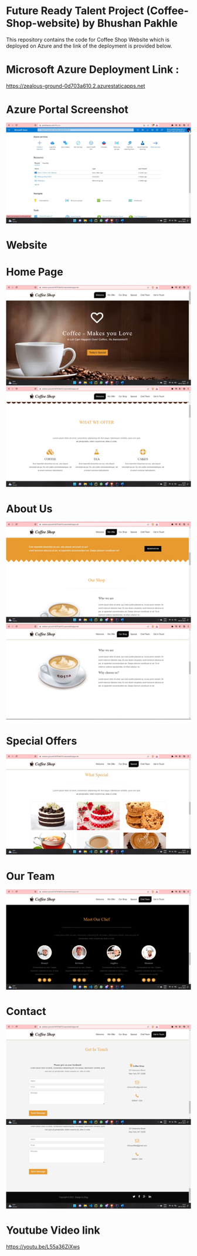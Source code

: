 # Future Ready Talent Project (Coffee-Shop-website) by Bhushan Pakhle

This repository contains the code for Coffee Shop Website which is deployed on Azure and the link of the deployment is provided below.

# Microsoft Azure Deployment Link :
https://zealous-ground-0d703a610.2.azurestaticapps.net

# Azure Portal Screenshot 
<img src="img/azure portal.jpg" />

# Website 
# Home Page 
<img src="img/ss1.jpg" />

<img src="img/ss2.jpg" />

# About Us
<img src="img/ss3.jpg" />

<img src="img/ss4.jpg" />

# Special Offers
<img src="img/ss5.jpg" />

# Our Team
<img src="img/ss6.jpg" />

# Contact
<img src="img/ss7.jpg" />
<img src="img/ss8.jpg" />

# Youtube Video link 

https://youtu.be/L55a36ZiXws
